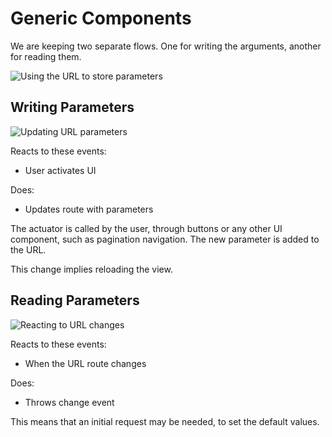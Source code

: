 # Generic Components

We are keeping two separate flows. One for writing the arguments, another for reading them.

![Using the URL to store parameters](<../../../.gitbook/assets/datasource\_url\_flow.drawio (1).png>)

## Writing Parameters

![Updating URL parameters](../../../.gitbook/assets/actuator\_url\_flow.drawio.png)

Reacts to these events:

* User activates UI

Does:

* Updates route with parameters

The actuator is called by the user, through buttons or any other UI component, such as pagination navigation. The new parameter is added to the URL.

This change implies reloading the view.

## Reading Parameters

![Reacting to URL changes](../../../.gitbook/assets/observer\_url\_flow.drawio.png)

Reacts to these events:

* When the URL route changes

Does:

* Throws change event

This means that an initial request may be needed, to set the default values.

